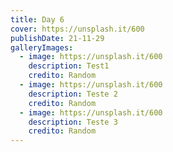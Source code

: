 ```yaml
---
title: Day 6
cover: https://unsplash.it/600
publishDate: 21-11-29
galleryImages:
  - image: https://unsplash.it/600
    description: Test1
    credito: Random
  - image: https://unsplash.it/600
    description: Teste 2
    credito: Random
  - image: https://unsplash.it/600
    description: Teste 3
    credito: Random
---
```

